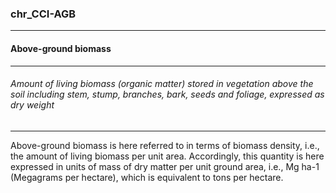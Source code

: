 ### chr_CCI-AGB



------
#### Above-ground biomass



------
###### Amount of living biomass (organic matter) stored in vegetation above the soil including stem, stump, branches, bark, seeds and foliage, expressed as dry weight



------
Above-ground biomass is here referred to in terms of biomass density, i.e., the amount of living biomass per unit area. Accordingly, this quantity is here expressed in units of mass of dry matter per unit ground area, i.e., Mg ha-1 (Megagrams per hectare), which is equivalent to tons per hectare.